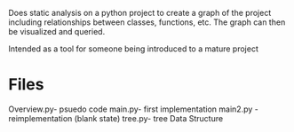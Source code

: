 Does static analysis on a python project to create a graph of the project
including relationships between classes, functions, etc. The graph can then
be visualized and queried.

Intended as a tool for someone being introduced to a mature project


Files
=====
Overview.py- psuedo code
main.py- first implementation
main2.py -reimplementation (blank state)
tree.py- tree Data Structure